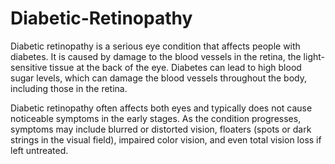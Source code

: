 # Diabetic-Retinopathy
Diabetic retinopathy is a serious eye condition that affects people with diabetes. It is caused by damage to the blood vessels in the retina, the light-sensitive tissue at the back of the eye. Diabetes can lead to high blood sugar levels, which can damage the blood vessels throughout the body, including those in the retina. 

Diabetic retinopathy often affects both eyes and typically does not cause noticeable symptoms in the early stages. As the condition progresses, symptoms may include blurred or distorted vision, floaters (spots or dark strings in the visual field), impaired color vision, and even total vision loss if left untreated.
